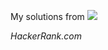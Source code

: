 <p alight="center">My solutions from <a href="https://www.hackerrank.com/OBenner" target="_blank"><img src="https://hrcdn.net/hackerrank/assets/brand/h_mark_sm-2b74ffcaf85d7091a6301c30d6c411c5.svg"></a> </p>

<i>HackerRank.com</i>

